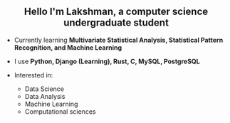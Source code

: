 <h2 align="center">Hello I'm Lakshman, a computer science undergraduate student</h2>

- Currently learning **Multivariate Statistical Analysis, Statistical Pattern Recognition, and Machine Learning**
- I use **Python, Django (Learning), Rust, C, MySQL, PostgreSQL**
- Interested in:

  - Data Science
  - Data Analysis
  - Machine Learning
  - Computational sciences
